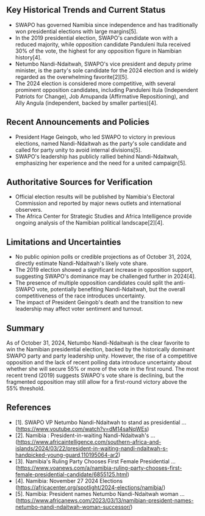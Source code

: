 ## Key Historical Trends and Current Status

- SWAPO has governed Namibia since independence and has traditionally won presidential elections with large margins[5].
- In the 2019 presidential election, SWAPO's candidate won with a reduced majority, while opposition candidate Panduleni Itula received 30% of the vote, the highest for any opposition figure in Namibian history[4].
- Netumbo Nandi-Ndaitwah, SWAPO's vice president and deputy prime minister, is the party's sole candidate for the 2024 election and is widely regarded as the overwhelming favorite[2][5].
- The 2024 election is considered more competitive, with several prominent opposition candidates, including Panduleni Itula (Independent Patriots for Change), Job Amupanda (Affirmative Repositioning), and Ally Angula (independent, backed by smaller parties)[4].

## Recent Announcements and Policies

- President Hage Geingob, who led SWAPO to victory in previous elections, named Nandi-Ndaitwah as the party's sole candidate and called for party unity to avoid internal divisions[5].
- SWAPO's leadership has publicly rallied behind Nandi-Ndaitwah, emphasizing her experience and the need for a united campaign[5].

## Authoritative Sources for Verification

- Official election results will be published by Namibia's Electoral Commission and reported by major news outlets and international observers.
- The Africa Center for Strategic Studies and Africa Intelligence provide ongoing analysis of the Namibian political landscape[2][4].

## Limitations and Uncertainties

- No public opinion polls or credible projections as of October 31, 2024, directly estimate Nandi-Ndaitwah's likely vote share.
- The 2019 election showed a significant increase in opposition support, suggesting SWAPO's dominance may be challenged further in 2024[4].
- The presence of multiple opposition candidates could split the anti-SWAPO vote, potentially benefiting Nandi-Ndaitwah, but the overall competitiveness of the race introduces uncertainty.
- The impact of President Geingob's death and the transition to new leadership may affect voter sentiment and turnout.

## Summary

As of October 31, 2024, Netumbo Nandi-Ndaitwah is the clear favorite to win the Namibian presidential election, backed by the historically dominant SWAPO party and party leadership unity. However, the rise of a competitive opposition and the lack of recent polling data introduce uncertainty about whether she will secure 55% or more of the vote in the first round. The most recent trend (2019) suggests SWAPO's vote share is declining, but the fragmented opposition may still allow for a first-round victory above the 55% threshold.

## References

- [1]. SWAPO VP Netumbo Nandi-Ndaitwah to stand as presidential ... (https://www.youtube.com/watch?v=dM14saNqWEs)
- [2]. Namibia : President-in-waiting Nandi-Ndaitwah's ... (https://www.africaintelligence.com/southern-africa-and-islands/2024/03/22/president-in-waiting-nandi-ndaitwah-s-handpicked-young-guard,110195064-ar2)
- [3]. Namibia's Ruling Party Chooses First Female Presidential ... (https://www.voanews.com/a/namibia-ruling-party-chooses-first-female-presidential-candidate/6855125.html)
- [4]. Namibia: November 27 2024 Elections (https://africacenter.org/spotlight/2024-elections/namibia/)
- [5]. Namibia: President names Netumbo Nandi-Ndaitwah woman ... (https://www.africanews.com/2023/03/13/namibian-president-names-netumbo-nandi-ndaitwah-woman-successor/)